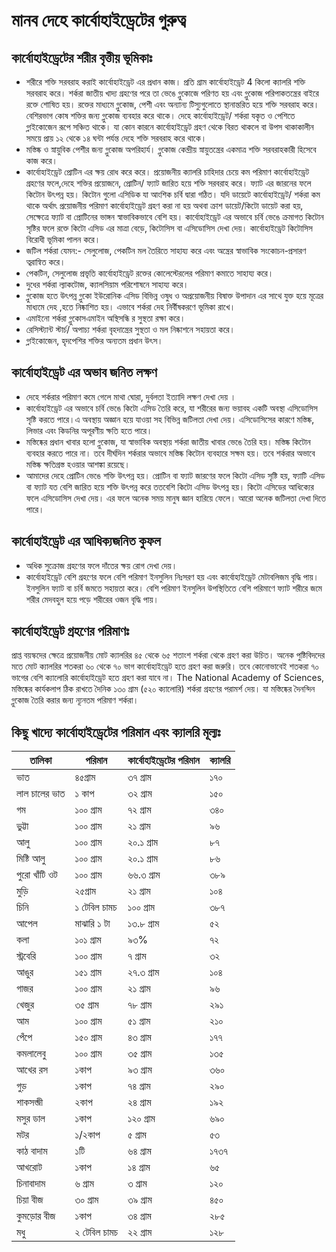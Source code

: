 ﻿---
date: 2020-06-01
tag: 
  - carbohydrates
  - diet
author: Ayesha Akter
location: Dhaka  
---

# মানব দেহে কার্বোহাইড্রেটের গুরুত্ব  


## কার্বোহাইড্রেটের শরীর বৃত্তীয় ভূমিকাঃ


* শরীরে শক্তি সরবরাহ করাই কার্বোহাইড্রেট এর প্রধান কাজ‌। প্রতি গ্রাম কার্বোহাইড্রেট 4 কিলো ক্যালরি শক্তি সরবরাহ করে। শর্করা জাতীয় খাদ্য গ্রহণের পরে তা ভেঙে গ্লুকোজে পরিণত হয় এবং গ্লুকোজ পরিপাকতন্ত্রের বাইরে রক্তে শোষিত হয়। রক্তের মাধ্যমে গ্লুকোজ, পেশী এবং অন্যান্য টিস্যুগুলোতে স্থানান্তরিত হয়ে শক্তি সরবরাহ করে। বেশিরভাগ কোষ শক্তির জন্য গ্লুকোজ ব্যবহার করে থাকে। দেহে কার্বোহাইড্রেট/ শর্করা যকৃত ও পেশিতে গ্লাইকোজেন রূপে সঞ্চিত  থাকে। যা কোন কারনে কার্বোহাইড্রেট গ্রহণ থেকে বিরত থাকলে বা উপস থাকাকালীন সময়ে প্রায় ১২ থেকে ১৪ ঘন্টা পর্যন্ত দেহে শক্তি সরবরাহ করে থাকে।
* মস্তিষ্ক ও স্নায়ুবিক পেশীর জন্য গ্লুকোজ অপরিহার্য। গ্লুকোজ কেন্দ্রীয় স্নায়ুতন্ত্রের একমাত্র শক্তি সরবরাহকারী হিসেবে কাজ করে।
* কার্বোহাইড্রেট প্রোটিন এর ক্ষয় রোধ করে করে। প্রয়োজনীয় ক্যালরি চাহিদার চেয়ে কম পরিমাণ কার্বোহাইড্রেট গ্রহণের ফলে,দেহে শক্তির প্রয়োজনে, প্রোটিন/ ফ্যাট জারিত হয়ে শক্তি সরবরাহ করে। ফ্যাট এর জারনের ফলে কিটোন উৎপন্ন হয়। কিটোন গুলো এসিডিক যা আংশিক চর্বি দ্বারা গঠিত। যদি ডায়েটে কার্বোহাইড্রেট/ শর্করা কম থাকে অর্থাৎ প্রয়োজনীয় পরিমাণ কার্বোহাইড্রেট গ্রহণ করা না হয় অথবা ক্রাশ ডায়েট/কিটো ডায়েট করা হয়, সেক্ষেত্রে ফ্যাট বা প্রোটিনের ভাঙ্গন স্বাভাবিকভাবে বেশি হয়। কার্বোহাইড্রেট এর অভাবে চর্বি ভেঙে ক্রমাগত কিটোন সৃষ্টির ফলে রক্তে কিটো এসিড এর মাত্রা বেড়ে, কিটোসিস বা এসিডোসিস দেখা দেয়। কার্বোহাইড্রেট কিটোসিস বিরোধী ভূমিকা পালন করে।
* জটিল শর্করা যেমন:- সেলুলোজ, পেকটিন মল তৈরিতে সাহায্য করে এবং অন্ত্রের স্বাভাবিক সংকোচন-প্রসারণ ত্বরান্বিত করে।
* পেকটিন, সেলুলোজ প্রভৃতি কার্বোহাইড্রেট রক্তের কোলেস্টেরলের পরিমাণ কমাতে সাহায্য করে।
* দুধের শর্করা ল্যাকটোজ, ক্যালসিয়াম পরিশোষনে সাহায্য করে।
* গ্লুকোজ হতে উৎপন্ন গ্লুকো ইউরোনিক এসিড বিভিন্ন ওষুধ ও অপ্রয়োজনীয় বিষাক্ত উপাদান এর সাথে যুক্ত হয়ে
 মূত্রের মাধ্যমে দেহ ,হতে নিষ্কাশিত হয়। এভাবে শর্করা দেহ নির্বীষকরণে ভূমিকা রাখে।
* এমাইনো শর্করা গ্লুকোসএমাইন অস্থিসন্ধি র সুস্থতা রক্ষা করে।
* রেসিস্ট্যান্ট স্টার্চ/ অপাচ্য শর্করা বৃহদান্ত্রের  সুস্থতা ও মল নিষ্কাশনে সহায়তা করে।
* গ্লাইকোজেন, হৃদপেশির শক্তির অন্যতম প্রধান উৎস।


## কার্বোহাইড্রেট এর অভাব জনিত লক্ষণ


* দেহে শর্করার পরিমাণ কমে গেলে মাথা ঘোরা, দুর্বলতা ইত্যাদি লক্ষণ দেখা দেয় ।
*  কার্বোহাইড্রেট এর অভাবে চর্বি ভেঙে কিটো এসিড তৈরি করে, যা শরীরের জন্য ভয়াবহ একটি অবস্থা এসিডোসিস সৃষ্টি করতে পারে।এ অবস্থায় অজ্ঞান হয়ে যাওয়া সহ বিভিন্ন জটিলতা দেখা দেয়। এসিডোসিসের কারণে মস্তিষ্ক, লিভার এবং কিডনির অপূরণীয় ক্ষতি হতে পারে।
*  মস্তিষ্কের প্রধান খাবার হলো গ্লুকোজ, যা স্বাভাবিক অবস্থায় শর্করা জাতীয় খাবার ভেঙে তৈরি হয়। মস্তিষ্ক কিটোন ব্যবহার করতে পারে না। তবে দীর্ঘদিন শর্করার অভাবে মস্তিষ্ক কিটোন ব্যবহারে সক্ষম হয়। তবে শর্করার অভাবে মস্তিষ্ক ক্ষতিগ্রস্ত হওয়ার আশঙ্কা রয়েছে।
* আমাদের দেহে প্রোটিন ভেঙে শক্তি উৎপন্ন হয়। প্রোটিন বা ফ্যাট জারণের ফলে কিটো এসিড সৃষ্টি হয়, ফ্যাটি এসিড বা ফ্যাট যত বেশি জারিত হয়ে শক্তি উৎপন্ন করে ততবেশি কিটো এসিড উৎপন্ন হয়। কিটো এসিডের আধিক্যের ফলে এসিডোসিস দেখা দেয়। এর ফলে অনেক সময় মানুষ জ্ঞান হারিয়ে ফেলে। আরো অনেক জটিলতা দেখা দিতে পারে।


## কার্বোহাইড্রেট এর আধিক্যজনিত কুফল 


* অধিক সুক্রোজ গ্রহণের ফলে দাঁতের ক্ষয় রোগ দেখা দেয়।
* কার্বোহাইড্রেট বেশি গ্রহণের ফলে বেশি পরিমাণ ইনসুলিন নিঃসরণ হয় এবং কার্বোহাইড্রেট মেটাবলিজম বৃদ্ধি পায়।
ইনসুলিন ফ্যাট বা চর্বি জমতে সহায়তা করে। বেশি পরিমাণ ইনসুলিন উপস্থিতিতে বেশি পরিমাণে ফ্যাট শরীরে জমে শরীর মেদবহুল হয়ে পড়ে শরীরের ওজন বৃদ্ধি পায়।


## কার্বোহাইড্রেট গ্রহণের পরিমাণঃ


প্রাপ্ত বয়স্কদের  ক্ষেত্রে প্রয়োজনীয় মোট ক্যালরির ৪৫ থেকে ৬৫ শতাংশ শর্করা থেকে গ্রহণ করা উচিত। অনেক পুষ্টিবিদদের মতে মোট ক্যালরির শতকরা ৬০ থেকে ৭০ ভাগ কার্বোহাইড্রেট হতে গ্রহণ করা জরুরি। তবে কোনোভাবেই শতকরা ৭০ ভাগের বেশি ক্যালোরি কার্বোহাইড্রেট হতে গ্রহণ করা যাবে না।
The National Academy of Sciences, মস্তিষ্কের  কার্যকলাপ ঠিক রাখতে দৈনিক ১৩০ গ্রাম (৫২০ ক্যালোরি) শর্করা গ্রহণের পরামর্শ দেয়। যা মস্তিষ্কের দৈনন্দিন গ্লুকোজ তৈরি করার জন্য ন্যূনতম পরিমাণ শর্করা।


## কিছু খাদ্যে কার্বোহাইড্রেটের পরিমান এবং ক্যালরি মূল্যঃ


| তালিকা | পরিমান | কার্বোহাইড্রেটের পরিমান | ক্যালরি |
|------- | ------- | ------------------ | -------|
| ভাত |৪৫গ্রাম | ৩৭ গ্রাম | ১৭০ |
| লাল চালের ভাত | ১ কাপ | ৩২ গ্রাম| ১৫০ |
| গম | ১০০ গ্রাম | ৭২ গ্রাম | ৩৪০ |
| ভুট্টা | ১০০ গ্রাম | ২১ গ্রাম | ৯৬ |
| আলু | ১০০ গ্রাম | ২০.১ গ্রাম | ৮৭ |
| মিষ্টি আলু | ১০০ গ্রাম | ২০.১ গ্রাম | ৮৬ | 
| পুরো খাঁটি ওট | ১০০ গ্রাম  | ৬৬.৩ গ্রাম| ৩৮৯ |
| মুড়ি | ২৫গ্রাম| ২১ গ্রাম | ১০৪ |
| চিনি |১  টেবিল চামচ  | ১০০ গ্রাম | ৩৮৭ |
| আপেল | মাঝারি ১ টা | ১৩.৮ গ্রাম | ৫২ |
| কলা | ১০১ গ্রাম | ৯৩% | ৭২ |
| স্ট্রবেরি | ১০০ গ্রাম | ৭ গ্রাম| ৩২ | 
| আঙুর | ১৫১ গ্রাম | ২৭.৩ গ্রাম | ১০৪ |
| গাজর | ১০০ গ্রাম | ২১ গ্রাম | ৯৬  |
| খেজুর | ৩৫ গ্রাম | ৭৮ গ্রাম | ২৯১  |
| আম | ১০০ গ্রাম  | ৫১ গ্রাম  | ২১০  | 
| পেঁপে | ১৫০ গ্রাম | ৪৩ গ্রাম | ১৭৭  |
| কমলালেবু | ১০০ গ্রাম | ৩৫ গ্রাম | ১৩৫  |
| আখের রস | ১কাপ | ৯৩ গ্রাম | ৩৬০  |
| গুড় | ১কাপ | ৭৪ গ্রাম| ২৯০  |
| শাকসব্জী | ২কাপ | ২৪ গ্রাম| ১৯২  |
| মসুর ডাল | ১কাপ | ১২০ গ্রাম| ৬৯০  |
| মটর | ১/২কাপ | ৫ গ্রাম| ৫৩  |
| কাঠ বাদাম | ১টি | ৬৪ গ্রাম| ১৭৩৭ |
| আখরোট | ১কাপ | ১৪ গ্রাম | ৬৫ | 
| চিনাবাদাম | ৬ গ্রাম| ৩ গ্রাম | ১২০   |
| চিয়া বীজ | ৩০ গ্রাম | ৩৯ গ্রাম | ৪৫০ | 
| কুমড়োর বীজ | ১কাপ | ৩৪ গ্রাম  | ২৮৫ |
|মধু | ২ টেবিল চামচ |২২ গ্রাম | ১২৮ |